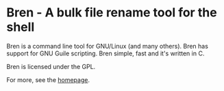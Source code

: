 # Bren - A bulk file rename tool for the shell

Bren is a command line tool for GNU/Linux (and many others). Bren has support
for GNU Guile scripting. Bren simple, fast and it's written in C.

Bren is licensed under the GPL.

For more, see the [homepage](https://www.byteptr.com/bren/).